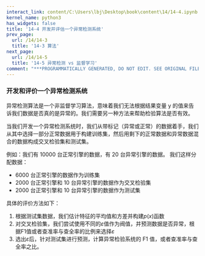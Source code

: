 ```yaml
---
interact_link: content/C:\Users\lbj\Desktop\book\content\14/14-4.ipynb
kernel_name: python3
has_widgets: false
title: '14-4 开发并评估一个异常检测系统'
prev_page:
  url: /14/14-3
  title: '14-3 算法'
next_page:
  url: /14/14-5
  title: '14-5 异常检测 vs 监督学习'
comment: "***PROGRAMMATICALLY GENERATED, DO NOT EDIT. SEE ORIGINAL FILES IN /content***"
---
```


### 开发和评价一个异常检测系统

异常检测算法是一个非监督学习算法，意味着我们无法根据结果变量 y 的值来告诉我们数据是否真的是异常的。我们需要另一种方法来帮助检验算法是否有效。

当我们开发一个异常检测系统时，我们从带标记（异常或正常）的数据着手，我们从其中选择一部分正常数据用于构建训练集，然后用剩下的正常数据和异常数据混合的数据构成交叉检验集和测试集。 

例如：我们有 10000 台正常引擎的数据，有 20 台异常引擎的数据。 我们这样分配数据： 
+ 6000 台正常引擎的数据作为训练集 
+ 2000 台正常引擎和 10 台异常引擎的数据作为交叉检验集 
+ 2000 台正常引擎和 10 台异常引擎的数据作为测试集  

具体的评价方法如下： 
1. 根据测试集数据，我们估计特征的平均值和方差并构建$p(x)$函数 
2. 对交叉检验集，我们尝试使用不同的$\varepsilon$值作为阀值，并预测数据是否异常，根据F1值或者查准率与查全率的比例来选择$\varepsilon$
3. 选出$\varepsilon$后，针对测试集进行预测，计算异常检验系统的 F1 值，或者查准率与查全率之比。
